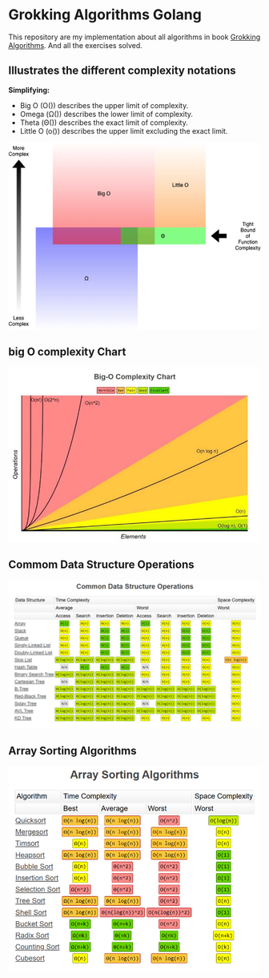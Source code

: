 # Grokking Algorithms Golang

This repository are my implementation about all algorithms in book [Grokking Algorithms](https://www.manning.com/bhargava). And all the exercises solved.

## Illustrates the different complexity notations

**Simplifying:**

- Big O (O()) describes the upper limit of complexity. 
- Omega (Ω()) describes the lower limit of complexity.
- Theta (Θ()) describes the exact limit of complexity.
- Little O (o()) describes the upper limit excluding the exact limit.

<img src="image-1.png" width="700" alt="Illustrates the different complexity notations">

## big O complexity Chart
<img src="image-2.png" width="700" alt="big O complexity Chart">

## Commom Data Structure Operations
<img src="image-3.png" width="700" alt="Commom Data Structure Operations">

## Array Sorting Algorithms
<img src="image-4.png" width="700" alt="Array Sorting Algorithms">
